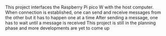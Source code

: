 This project interfaces the Raspberry Pi pico W with the host computer.
When connection is established, one can send and receive messages from the other but it has to happen one at a time
After sending a message, one has to wait until a message is received
This project is still in the planning phase and more developments are yet to come up
